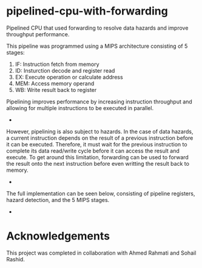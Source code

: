 # pipelined-cpu-with-forwarding
Pipelined CPU that used forwarding to resolve data hazards and improve throughput performance. 

This pipeline was programmed using a MIPS architecture consisting of 5 stages:
1. IF: Instruction fetch from memory
2. ID: Insturction decode and register read
3. EX: Execute operation or calculate address
4. MEM: Access memory operand
5. WB: Write result back to register

Pipelining improves performance by increasing instruction throughput and allowing for multiple instructions to be executed in parallel.

-

However, pipelining is also subject to hazards. In the case of data hazards, a current instruction depends on the result of a previous instruction before it can be executed. Therefore, it must wait for the previous instruction to complete its data read/write cycle before it can access the result and execute. To get around this limitation, forwarding can be used to forward the result onto the next instruction before even writting the result back to memory.

-

The full implementation can be seen below, consisting of pipeline registers, hazard detection, and the 5 MIPS stages.

-

# Acknowledgements
This project was completed in collaboration with Ahmed Rahmati and Sohail Rashid.